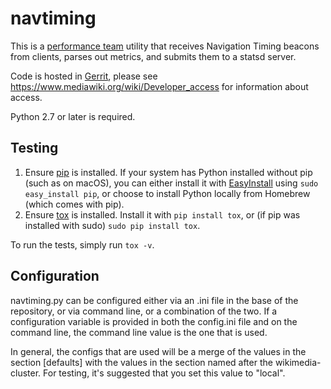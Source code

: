 # navtiming

This is a [performance team](https://phabricator.wikimedia.org/tag/performance-team/) utility that receives Navigation Timing beacons from clients, parses out metrics, and submits them to a statsd server.

Code is hosted in [Gerrit](https://github.com/wikimedia/performance-navtiming), please see https://www.mediawiki.org/wiki/Developer_access for information about access.

Python 2.7 or later is required.

## Testing

1. Ensure [pip](https://pip.pypa.io/en/stable/installing/) is installed. If your system has Python installed without pip (such as on macOS), you can either install it with [EasyInstall](https://setuptools.readthedocs.io/en/latest/easy_install.html) using `sudo easy_install pip`, or choose to install Python locally from Homebrew (which comes with pip).
2. Ensure [tox](https://tox.readthedocs.io/en/latest/) is installed. Install it with `pip install tox`, or (if pip was installed with sudo) `sudo pip install tox`.

To run the tests, simply run `tox -v`.

## Configuration
navtiming.py can be configured either via an .ini file in the base of the repository, or via command line, or a combination of the two.  If a configuration variable is provided in both the config.ini file and on the command line, the command line value is the one that is used.

In general, the configs that are used will be a merge of the values in the section [defaults] with the values in the section named after the wikimedia-cluster.  For testing, it's suggested that you set this value to "local".
